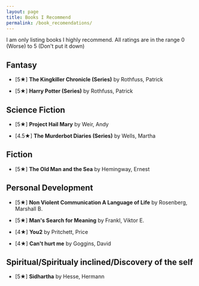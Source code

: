 ```yaml
---
layout: page
title: Books I Recommend
permalink: /book_recomendations/
---
```

I am only listing books I highly recommend. All ratings are in the range 0 (Worse) to 5 (Don't put it down)

## Fantasy
* [5★] **The Kingkiller Chronicle (Series)** by Rothfuss, Patrick

* [5★] **Harry Potter (Series)** by Rothfuss, Patrick


## Science Fiction
* [5★] **Project Hail Mary** by Weir, Andy

* [4.5★] **The Murderbot Diaries (Series)** by Wells, Martha


## Fiction
* [5★] **The Old Man and the Sea** by Hemingway, Ernest
 

## Personal Development
* [5★] **Non Violent Communication A Language of Life** by Rosenberg, Marshall B.

* [5★] **Man's Search for Meaning** by Frankl, Viktor E.

* [4★] **You2** by Pritchett, Price

* [4★] **Can't hurt me** by Goggins, David 


## Spiritual/Spiritualy inclined/Discovery of the self

* [5★] **Sidhartha** by Hesse, Hermann
